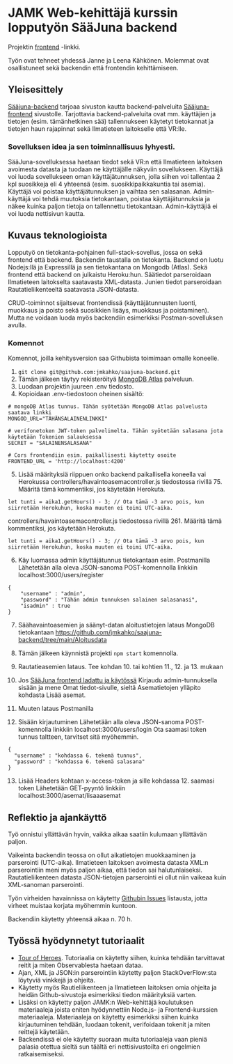# JAMK Web-kehittäjä kurssin lopputyön SääJuna backend

Projektin [frontend](https://github.com/jmkahko/saajuna-frontend) -linkki.

Työn ovat tehneet yhdessä Janne ja Leena Kähkönen. Molemmat ovat osallistuneet sekä backendin että frontendin kehittämiseen.

## Yleisesittely

[Sääjuna-backend](https://saajuna-backend.herokuapp.com/) tarjoaa sivuston kautta backend-palveluita [Sääjuna-frontend](https://saajuna-frontend.herokuapp.com/) sivustolle.
Tarjottavia backend-palveluita ovat mm. käyttäjien ja tietojen (esim. tämänhetkinen sää) tallennukseen käytetyt tietokannat ja tietojen haun rajapinnat sekä Ilmatieteen laitokselle että VR:lle.

### Sovelluksen idea ja sen toiminnallisuus lyhyesti.

SääJuna-sovelluksessa haetaan tiedot sekä VR:n että Ilmatieteen laitoksen avoimesta datasta ja tuodaan ne käyttäjälle näkyviin sovellukseen. Käyttäjä voi luoda sovellukseen oman käyttäjätunnuksen, jolla siihen voi tallentaa 2 kpl suosikkeja eli 4 yhteensä (esim. suosikkipaikkakuntia tai asemia). Käyttäjä voi poistaa käyttäjätunnuksen ja vaihtaa sen salasanan. Admin-käyttäjä voi tehdä muutoksia tietokantaan, poistaa käyttäjätunnuksia ja näkee kuinka paljon tietoja on tallennettu tietokantaan. Admin-käyttäjiä ei voi luoda nettisivun kautta.

## Kuvaus teknologioista

Lopputyö on tietokanta-pohjainen full-stack-sovellus, jossa on sekä frontend että backend. Backendin taustalla on tietokanta.
Backend on luotu Nodejs:llä ja Expressillä ja sen tietokantana on Mongodb (Atlas). Sekä frontend että backend on julkaistu Heroku:hun.
Säätiedot parseroidaan Ilmatieteen laitokselta saatavasta XML-datasta.
Junien tiedot parseroidaan Rautatieliikenteeltä saatavasta JSON-datasta.

CRUD-toiminnot sijaitsevat frontendissä (käyttäjätunnusten luonti, muokkaus ja poisto sekä suosikkien lisäys, muokkaus ja poistaminen).
Mutta ne voidaan luoda myös backendiin esimerkiksi Postman-sovelluksen avulla.

### Komennot

Komennot, joilla kehitysversion saa Githubista toimimaan omalle koneelle.

1. `git clone git@github.com:jmkahko/saajuna-backend.git`
2. Tämän jälkeen täytyy rekisteröityä [MongoDB Atlas](https://www.mongodb.com/cloud/atlas) palveluun.
3. Luodaan projektin juureen .env tiedosto.
4. Kopioidaan .env-tiedostoon oheinen sisältö:

```
# mongoDB Atlas tunnus. Tähän syötetään MongoDB Atlas palvelusta saatava linkki
MONGOD_URL="TÄHÄNSALAINENLINKKI"

# verifonetoken JWT-token palvelimelta. Tähän syötetään salasana jota käytetään Tokenien salauksessa
SECRET = "SALAINENSALASANA"

# Cors frontendiin esim. paikallisesti käytetty osoite
FRONTEND_URL = 'http://localhost:4200'
```

5. Lisää määrityksiä riippuen onko backend paikallisella koneella vai Herokussa
   controllers/havaintoasemacontroller.js tiedostossa rivillä 75. Määritä tämä kommentiksi, jos käytetään Herokuta.

```
let tunti = aika1.getHours() - 3; // Ota tämä -3 arvo pois, kun siirretään Herokuhun, koska muuten ei toimi UTC-aika.
```

controllers/havaintoasemacontroller.js tiedostossa rivillä 261. Määritä tämä kommentiksi, jos käytetään Herokuta.

```
let tunti = aika1.getHours() - 3; // Ota tämä -3 arvo pois, kun siirretään Herokuhun, koska muuten ei toimi UTC-aika.
```

6. Käy luomassa admin käyttäjätunnus tietokantaan esim. Postmanilla
  Lähetetään alla oleva JSON-sanoma POST-komennolla linkkiin localhost:3000/users/register

```
{
    "username" : "admin",
    "password" : "Tähän admin tunnuksen salainen salasanasi", 
    "isadmin" : true
}
```
  
7. Säähavaintoasemien ja säänyt-datan aloitustietojen lataus MongoDB tietokantaan https://github.com/jmkahko/saajuna-backend/tree/main/Aloitusdata

8. Tämän jälkeen käynnistä projekti `npm start` komennolla.

9. Rautatieasemien lataus. Tee kohdan 10. tai kohtien 11., 12. ja 13. mukaan

10. Jos [SääJuna frontend ladattu ja käytössä](https://github.com/jmkahko/saajuna-frontend)
  Kirjaudu admin-tunnuksella sisään ja mene Omat tiedot-sivulle, sieltä Asematietojen ylläpito kohdasta Lisää asemat. 

11. Muuten lataus Postmanilla

12. Sisään kirjautuminen
  Lähetetään alla oleva JSON-sanoma POST-komennolla linkkiin localhost:3000/users/login
  Ota saamasi token tunnus taltteen, tarvitset sitä myöhemmin.
  ```
  {
    "username" : "kohdassa 6. tekemä tunnus",
    "password" : "kohdassa 6. tekemä salasana"
  }
  ```

13. Lisää Headers kohtaan x-access-token ja sille kohdassa 12. saamasi token
  Lähetetään GET-pyyntö linkkiin localhost:3000/asemat/lisaaasemat


## Reflektio ja ajankäyttö

Työ onnistui yllättävän hyvin, vaikka aikaa saatiin kulumaan yllättävän paljon.

Vaikeinta backendin teossa on ollut aikatietojen muokkaaminen ja parserointi (UTC-aika).
Ilmatieteen laitoksen avoimesta datasta XML:n parserointiin meni myös paljon aikaa, että tiedon sai halutunlaiseksi.
Rautatieliikenteen datasta JSON-tietojen parserointi ei ollut niin vaikeaa kuin XML-sanoman parserointi.

Työn virheiden havainnissa on käytetty [Githubin Issues](https://github.com/jmkahko/saajuna-backend/issues) listausta, jotta virheet muistaa korjata myöhemmin kuntoon.

Backendiin käytetty yhteensä aikaa n. 70 h.

## Työssä hyödynnetyt tutoriaalit

- [Tour of Heroes](https://angular.io/tutorial). Tutoriaalia on käytetty siihen, kuinka tehdään tarvittavat reitit ja miten Observablesta haetaan dataa.
- Ajan, XML ja JSON:in parserointiin käytetty paljon StackOverFlow:sta löytyviä vinkkejä ja ohjeita.
- Käytetty myös Rautieliikenteen ja Ilmatieteen laitoksen omia ohjeita ja heidän Github-sivustoja esimerkiksi tiedon määrityksiä varten.
- Lisäksi on käytetty paljon JAMK:n Web-kehittäjä koulutuksen materiaaleja joista eniten hyödynnettiin Node.js- ja Frontend-kurssien materiaaleja.
  Materiaaleja on käytetty esimerkiksi siihen kuinka kirjautuminen tehdään, luodaan tokenit, verifoidaan tokenit ja miten reittejä käytetään.
- Backendissä ei ole käytetty suoraan muita tutoriaaleja vaan pieniä palasia otettua sieltä sun täältä eri nettisivustoilta eri ongelmien ratkaisemiseksi.
